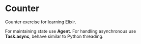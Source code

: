 # Counter

Counter exercise for learning Elixir.

For maintaining state use **Agent**.
For handling asynchronous use **Task.async**, behave similar to Python threading.
